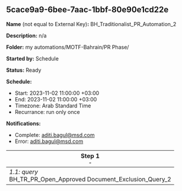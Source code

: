 ## 5cace9a9-6bee-7aac-1bbf-80e90e1cd22e

**Name** (not equal to External Key)**:** BH_Traditionalist_PR_Automation_2

**Description:** n/a

**Folder:** my automations/MOTF-Bahrain/PR Phase/

**Started by:** Schedule

**Status:** Ready

**Schedule:**

* Start: 2023-11-02 11:00:00 +03:00
* End: 2023-11-02 11:00:00 +03:00
* Timezone: Arab Standard Time
* Recurrance: run only once

**Notifications:**

* Complete: aditi.bagul@msd.com
* Error: aditi.bagul@msd.com

| Step 1<br>_<small>-</small>_ |
| --- |
| _1.1: query_<br>BH_TR_PR_Open_Approved Document_Exclusion_Query_2 |
